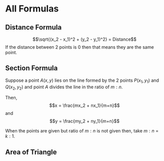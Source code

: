 # All Formulas 
## Distance Formula
$$\sqrt{(x_2 - x_1)^2 + (y_2 - y_1)^2} = Distance$$
If the distance between 2 points is 0 then that means they are the same point.


## Section Formula 
Suppose a point $A(x,y)$ lies on the line formed by the 2 points $P(x_1 , y_1)$ and $Q(x_2 , y_2)$
and point $A$ divides the line in the ratio of $m : n$.

Then,
$$x = \frac{mx_2 + nx_1}{m+n}$$
and 
$$y = \frac{my_2 + ny_1}{m+n}$$

When the points are given but ratio of $m:n$ is not given then,
take $m:n$ = $k:1$.


## Area of Triangle
